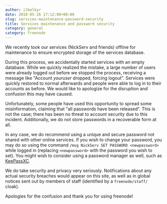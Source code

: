 ```yaml
---
author: ilbelkyr
date: 2018-05-26 17:12:00+00:00
slug: services-maintenance-password-security
title: Services maintenance and password security
category: general
category: freenode
---
```

We recently took our services (NickServ and friends) offline for maintenance to
ensure encrypted storage of the services database.

During this process, we accidentally started services with an empty database.
While we quickly realized the mistake, a large number of users were already
logged out before we stopped the process, receiving a message like "Account
*youruser* dropped, forcing logout". Services were quickly restored to normal
afterwards and people were able to log in to their accounts as before. We would
like to apologize for the disruption and confusion this may have caused.

Unfortunately, some people have used this opportunity to spread some
misinformation, claiming that "all passwords have been released". This is not
the case; there has been no threat to account security due to this incident.
Additionally, we do not store passwords in a recoverable form at all.

In any case, we do recommend using a unique and secure password not shared with
other online services. If you wish to change your password, you may do so using
the command `/msg NickServ SET PASSWORD <newpassword>` while logged in (replacing
`<newpassword>` with the password you wish to set). You might wish to consider
using a password manager as well, such as [KeePassXC](https://keepassxc.org/).

We do take security and privacy very seriously. Notifications about any actual
security breaches would appear on this site, as well as in global notices sent
out by members of staff (identified by a `freenode/staff/` cloak).

Apologies for the confusion and thank you for using freenode!
